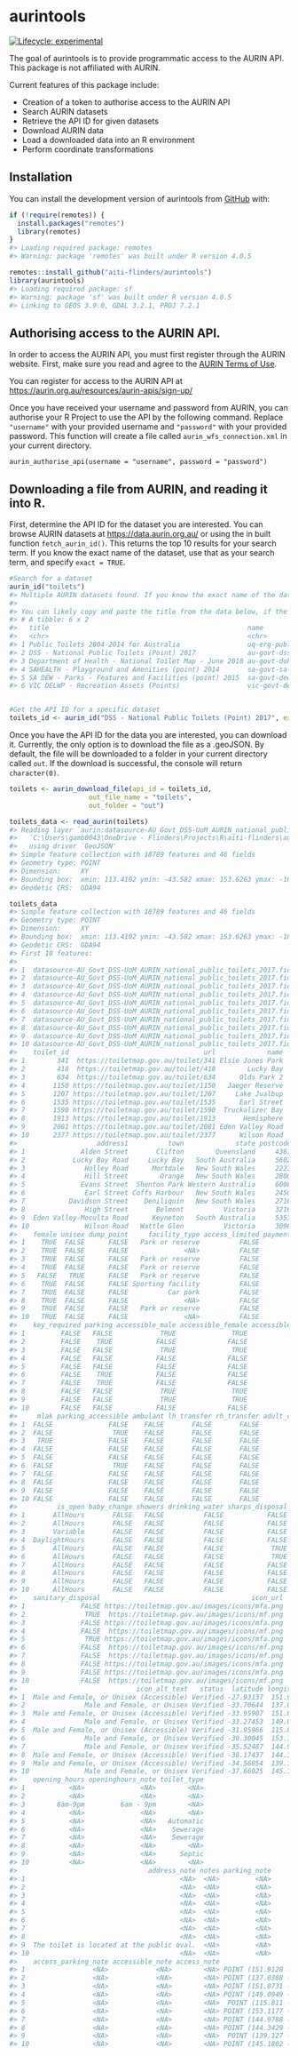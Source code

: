 
<!-- README.md is generated from README.Rmd. Please edit that file -->

# aurintools

<!-- badges: start -->

[![Lifecycle:
experimental](https://img.shields.io/badge/lifecycle-experimental-orange.svg)](https://lifecycle.r-lib.org/articles/stages.html#experimental)
<!-- badges: end -->

The goal of aurintools is to provide programmatic access to the AURIN
API. This package is not affiliated with AURIN.

Current features of this package include:

-   Creation of a token to authorise access to the AURIN API
-   Search AURIN datasets
-   Retrieve the API ID for given datasets
-   Download AURIN data
-   Load a downloaded data into an R environment
-   Perform coordinate transformations

## Installation

You can install the development version of aurintools from
[GitHub](https://github.com/aiti-flinders) with:

``` r
if (!require(remotes)) {
  install.packages("remotes")
  library(remotes)
}
#> Loading required package: remotes
#> Warning: package 'remotes' was built under R version 4.0.5

remotes::install_github("aiti-flinders/aurintools")
library(aurintools)
#> Loading required package: sf
#> Warning: package 'sf' was built under R version 4.0.5
#> Linking to GEOS 3.9.0, GDAL 3.2.1, PROJ 7.2.1
```

## Authorising access to the AURIN API.

In order to access the AURIN API, you must first register through the
AURIN website. First, make sure you read and agree to the [AURIN Terms
of Use](https://aurin.org.au/legal/aurin-terms-of-use/#aurin_api).

You can register for access to the AURIN API at
<https://aurin.org.au/resources/aurin-apis/sign-up/>

Once you have received your username and password from AURIN, you can
authorise your R Project to use the API by the following command.
Replace `"username"` with your provided username and `"password"` with
your provided password. This function will create a file called
`aurin_wfs_connection.xml` in your current directory.

`aurin_authorise_api(username = "username", password = "password")`

## Downloading a file from AURIN, and reading it into R.

First, determine the API ID for the dataset you are interested. You can
browse AURIN datasets at <https://data.aurin.org.au/> or using the in
built function `fetch_aurin_id()`. This returns the top 10 results for
your search term. If you know the exact name of the dataset, use that as
your search term, and specify `exact = TRUE`.

``` r
#Search for a dataset
aurin_id("toilets")
#> Multiple AURIN datasets found. If you know the exact name of the dataset you are looking for, specify `exact = TRUE`.
#>             
#> You can likely copy and paste the title from the data below, if the search was successful.
#> # A tibble: 6 x 2
#>   title                                                  name                   
#>   <chr>                                                  <chr>                  
#> 1 Public Toilets 2004-2014 for Australia                 uq-erg-public-toilets-~
#> 2 DSS - National Public Toilets (Point) 2017             au-govt-dss-national-p~
#> 3 Department of Health - National Toilet Map - June 2018 au-govt-doh-national-t~
#> 4 SAHEALTH - Playground and Amenities (point) 2014       sa-govt-sa-health-adh-~
#> 5 SA DEW - Parks - Features and Facilities (point) 2015  sa-govt-dew-adh-dew-sa~
#> 6 VIC DELWP - Recreation Assets (Points)                 vic-govt-delwp-datavic~


#Get the API ID for a specific dataset
toilets_id <- aurin_id("DSS - National Public Toilets (Point) 2017", exact = TRUE)
```

Once you have the API ID for the data you are interested, you can
download it. Currently, the only option is to download the file as a
.geoJSON. By default, the file will be downloaded to a folder in your
current directory called `out`. If the download is successful, the
console will return `character(0)`.

``` r
toilets <- aurin_download_file(api_id = toilets_id, 
                    out_file_name = "toilets",
                    out_folder = "out")

toilets_data <- read_aurin(toilets)
#> Reading layer `aurin:datasource-AU_Govt_DSS-UoM_AURIN_national_public_toilets_2017' from data source 
#>   `C:\Users\gamb0043\OneDrive - Flinders\Projects\R\aiti-flinders\aurintools\out\toilets.geoJSON' 
#>   using driver `GeoJSON'
#> Simple feature collection with 18789 features and 46 fields
#> Geometry type: POINT
#> Dimension:     XY
#> Bounding box:  xmin: 113.4102 ymin: -43.582 xmax: 153.6263 ymax: -10.5702
#> Geodetic CRS:  GDA94

toilets_data
#> Simple feature collection with 18789 features and 46 fields
#> Geometry type: POINT
#> Dimension:     XY
#> Bounding box:  xmin: 113.4102 ymin: -43.582 xmax: 153.6263 ymax: -10.5702
#> Geodetic CRS:  GDA94
#> First 10 features:
#>                                                                                          gml_id
#> 1  datasource-AU_Govt_DSS-UoM_AURIN_national_public_toilets_2017.fid--52980058_17c06c905f3_1284
#> 2  datasource-AU_Govt_DSS-UoM_AURIN_national_public_toilets_2017.fid--52980058_17c06c905f3_1285
#> 3  datasource-AU_Govt_DSS-UoM_AURIN_national_public_toilets_2017.fid--52980058_17c06c905f3_1286
#> 4  datasource-AU_Govt_DSS-UoM_AURIN_national_public_toilets_2017.fid--52980058_17c06c905f3_1287
#> 5  datasource-AU_Govt_DSS-UoM_AURIN_national_public_toilets_2017.fid--52980058_17c06c905f3_1288
#> 6  datasource-AU_Govt_DSS-UoM_AURIN_national_public_toilets_2017.fid--52980058_17c06c905f3_1289
#> 7  datasource-AU_Govt_DSS-UoM_AURIN_national_public_toilets_2017.fid--52980058_17c06c905f3_128a
#> 8  datasource-AU_Govt_DSS-UoM_AURIN_national_public_toilets_2017.fid--52980058_17c06c905f3_128b
#> 9  datasource-AU_Govt_DSS-UoM_AURIN_national_public_toilets_2017.fid--52980058_17c06c905f3_128c
#> 10 datasource-AU_Govt_DSS-UoM_AURIN_national_public_toilets_2017.fid--52980058_17c06c905f3_128d
#>    toilet_id                                  url             name
#> 1        341  https://toiletmap.gov.au/toilet/341 Elsie Jones Park
#> 2        418  https://toiletmap.gov.au/toilet/418        Lucky Bay
#> 3        634  https://toiletmap.gov.au/toilet/634      Olds Park 2
#> 4       1150 https://toiletmap.gov.au/toilet/1150   Jaeger Reserve
#> 5       1207 https://toiletmap.gov.au/toilet/1207     Lake Jualbup
#> 6       1535 https://toiletmap.gov.au/toilet/1535      Earl Street
#> 7       1590 https://toiletmap.gov.au/toilet/1590  Truckalizer Bay
#> 8       1913 https://toiletmap.gov.au/toilet/1913       Hemisphere
#> 9       2081 https://toiletmap.gov.au/toilet/2081 Eden Valley Road
#> 10      2377 https://toiletmap.gov.au/toilet/2377      Wilson Road
#>                    address1          town             state postcode  male
#> 1              Alden Street       Clifton        Queensland     4361  TRUE
#> 2            Lucky Bay Road     Lucky Bay   South Australia     5602  TRUE
#> 3               Holley Road      Mortdale   New South Wales     2223  TRUE
#> 4               Hill Street        Orange   New South Wales     2800  TRUE
#> 5              Evans Street  Shenton Park Western Australia     6008 FALSE
#> 6               Earl Street Coffs Harbour   New South Wales     2450  TRUE
#> 7           Davidson Street    Deniliquin   New South Wales     2710  TRUE
#> 8               High Street       Belmont          Victoria     3216  TRUE
#> 9  Eden Valley-Moculta Road      Keyneton   South Australia     5353  TRUE
#> 10              Wilson Road   Wattle Glen          Victoria     3096  TRUE
#>    female unisex dump_point     facility_type access_limited payment_required
#> 1    TRUE  FALSE      FALSE   Park or reserve          FALSE            FALSE
#> 2    TRUE  FALSE      FALSE              <NA>          FALSE            FALSE
#> 3    TRUE  FALSE      FALSE   Park or reserve          FALSE            FALSE
#> 4    TRUE  FALSE      FALSE   Park or reserve          FALSE            FALSE
#> 5   FALSE   TRUE      FALSE   Park or reserve          FALSE            FALSE
#> 6    TRUE  FALSE      FALSE Sporting facility          FALSE            FALSE
#> 7    TRUE  FALSE      FALSE          Car park          FALSE            FALSE
#> 8    TRUE  FALSE      FALSE              <NA>          FALSE            FALSE
#> 9    TRUE  FALSE      FALSE   Park or reserve          FALSE            FALSE
#> 10   TRUE  FALSE      FALSE              <NA>          FALSE            FALSE
#>    key_required parking accessible_male accessible_female accessible_unisex
#> 1         FALSE   FALSE            TRUE              TRUE             FALSE
#> 2         FALSE    TRUE           FALSE             FALSE             FALSE
#> 3         FALSE   FALSE            TRUE              TRUE             FALSE
#> 4         FALSE   FALSE           FALSE             FALSE             FALSE
#> 5         FALSE   FALSE           FALSE             FALSE              TRUE
#> 6         FALSE    TRUE           FALSE             FALSE             FALSE
#> 7         FALSE    TRUE           FALSE             FALSE             FALSE
#> 8         FALSE   FALSE            TRUE              TRUE             FALSE
#> 9         FALSE   FALSE            TRUE              TRUE             FALSE
#> 10        FALSE   FALSE           FALSE             FALSE             FALSE
#>     mlak parking_accessible ambulant lh_transfer rh_transfer adult_change
#> 1  FALSE              FALSE    FALSE       FALSE       FALSE        FALSE
#> 2  FALSE               TRUE    FALSE       FALSE       FALSE        FALSE
#> 3   TRUE              FALSE    FALSE       FALSE       FALSE        FALSE
#> 4  FALSE              FALSE    FALSE       FALSE       FALSE        FALSE
#> 5  FALSE              FALSE    FALSE       FALSE       FALSE        FALSE
#> 6  FALSE               TRUE    FALSE       FALSE       FALSE        FALSE
#> 7  FALSE              FALSE    FALSE       FALSE       FALSE        FALSE
#> 8  FALSE              FALSE    FALSE       FALSE       FALSE        FALSE
#> 9  FALSE              FALSE    FALSE       FALSE       FALSE        FALSE
#> 10 FALSE              FALSE    FALSE       FALSE       FALSE        FALSE
#>          is_open baby_change showers drinking_water sharps_disposal
#> 1       AllHours       FALSE   FALSE          FALSE           FALSE
#> 2       AllHours       FALSE   FALSE          FALSE           FALSE
#> 3       Variable       FALSE   FALSE          FALSE           FALSE
#> 4  DaylightHours       FALSE   FALSE          FALSE           FALSE
#> 5       AllHours       FALSE   FALSE          FALSE            TRUE
#> 6       AllHours       FALSE   FALSE          FALSE            TRUE
#> 7       AllHours       FALSE   FALSE          FALSE           FALSE
#> 8       AllHours       FALSE   FALSE          FALSE           FALSE
#> 9       AllHours       FALSE   FALSE          FALSE           FALSE
#> 10      AllHours       FALSE   FALSE          FALSE           FALSE
#>    sanitary_disposal                                      icon_url
#> 1              FALSE https://toiletmap.gov.au/images/icons/mfa.png
#> 2               TRUE  https://toiletmap.gov.au/images/icons/mf.png
#> 3              FALSE https://toiletmap.gov.au/images/icons/mfa.png
#> 4              FALSE  https://toiletmap.gov.au/images/icons/mf.png
#> 5               TRUE https://toiletmap.gov.au/images/icons/mfa.png
#> 6              FALSE  https://toiletmap.gov.au/images/icons/mf.png
#> 7              FALSE  https://toiletmap.gov.au/images/icons/mf.png
#> 8              FALSE https://toiletmap.gov.au/images/icons/mfa.png
#> 9              FALSE https://toiletmap.gov.au/images/icons/mfa.png
#> 10             FALSE  https://toiletmap.gov.au/images/icons/mf.png
#>                              icon_alt_text   status  latitude longitude
#> 1  Male and Female, or Unisex (Accessible) Verified -27.93137  151.9128
#> 2               Male and Female, or Unisex Verified -33.70644  137.0388
#> 3  Male and Female, or Unisex (Accessible) Verified -33.95907  151.0731
#> 4               Male and Female, or Unisex Verified -33.27453  149.0949
#> 5  Male and Female, or Unisex (Accessible) Verified -31.95966  115.8110
#> 6               Male and Female, or Unisex Verified -30.30045  153.1177
#> 7               Male and Female, or Unisex Verified -35.52487  144.9788
#> 8  Male and Female, or Unisex (Accessible) Verified -38.17437  144.3429
#> 9  Male and Female, or Unisex (Accessible) Verified -34.56854  139.1270
#> 10              Male and Female, or Unisex Verified -37.66025  145.1802
#>    opening_hours openinghours_note toilet_type
#> 1           <NA>              <NA>        <NA>
#> 2           <NA>              <NA>        <NA>
#> 3        6am-9pm         6am - 9pm        <NA>
#> 4           <NA>              <NA>        <NA>
#> 5           <NA>              <NA>   Automatic
#> 6           <NA>              <NA>    Sewerage
#> 7           <NA>              <NA>    Sewerage
#> 8           <NA>              <NA>        <NA>
#> 9           <NA>              <NA>      Septic
#> 10          <NA>              <NA>        <NA>
#>                                 address_note notes parking_note
#> 1                                       <NA>  <NA>         <NA>
#> 2                                       <NA>  <NA>         <NA>
#> 3                                       <NA>  <NA>         <NA>
#> 4                                       <NA>  <NA>         <NA>
#> 5                                       <NA>  <NA>         <NA>
#> 6                                       <NA>  <NA>         <NA>
#> 7                                       <NA>  <NA>         <NA>
#> 8                                       <NA>  <NA>         <NA>
#> 9  The toilet is located at the public oval.  <NA>         <NA>
#> 10                                      <NA>  <NA>         <NA>
#>    access_parking_note accessible_note access_note                  geometry
#> 1                 <NA>            <NA>        <NA> POINT (151.9128 -27.9314)
#> 2                 <NA>            <NA>        <NA> POINT (137.0388 -33.7064)
#> 3                 <NA>            <NA>        <NA> POINT (151.0731 -33.9591)
#> 4                 <NA>            <NA>        <NA> POINT (149.0949 -33.2745)
#> 5                 <NA>            <NA>        <NA>  POINT (115.811 -31.9597)
#> 6                 <NA>            <NA>        <NA> POINT (153.1177 -30.3004)
#> 7                 <NA>            <NA>        <NA> POINT (144.9788 -35.5249)
#> 8                 <NA>            <NA>        <NA> POINT (144.3429 -38.1744)
#> 9                 <NA>            <NA>        <NA>  POINT (139.127 -34.5685)
#> 10                <NA>            <NA>        <NA> POINT (145.1802 -37.6603)
```
